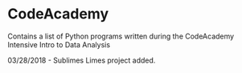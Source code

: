# CodeAcademy
Contains a list of Python programs written during the CodeAcademy Intensive Intro to Data Analysis

03/28/2018  - Sublimes Limes project added.
